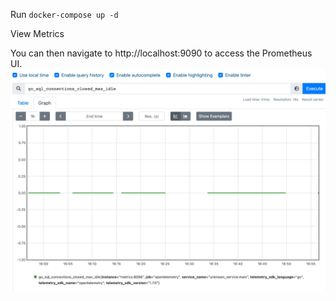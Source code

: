 Run 
`docker-compose up -d `

View Metrics

You can then navigate to http://localhost:9090 to access the Prometheus UI.
![prometheus.png](static/prometheus.png)